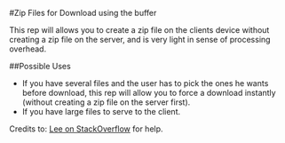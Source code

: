 #Zip Files for Download using the buffer

This rep will allows you to create a zip file on the clients device without creating a zip file on the server, and is very light in sense of processing overhead.

##Possible Uses

* If you have several files and the user has to pick the ones he wants before download, this rep will allow you to force a download instantly (without creating a zip file on the server first).
* If you have large files to serve to the client.

Credits to: [Lee on StackOverflow](http://stackoverflow.com/users/416630/lee) for help.